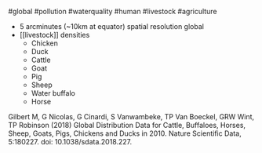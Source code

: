 #global #pollution #waterquality #human #livestock #agriculture

- 5 arcminutes (~10km at equator) spatial resolution global
- [[livestock]] densities
	- Chicken
	- Duck
	- Cattle
	- Goat
	- Pig
	- Sheep
	- Water buffalo
	- Horse
	
Gilbert M, G Nicolas, G Cinardi, S Vanwambeke, TP Van Boeckel, GRW Wint, TP Robinson (2018) Global Distribution Data for Cattle, Buffaloes, Horses, Sheep, Goats, Pigs, Chickens and Ducks in 2010. Nature Scientific Data, 5:180227. doi: 10.1038/sdata.2018.227. 

